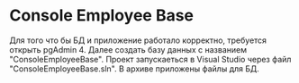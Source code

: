 # Console Employee Base

Для того что бы БД и приложение работало корректно, требуется открыть pgAdmin 4. Далее создать базу данных с названием "ConsoleEmployeeBase".
Проект запускаеться в Visual Studio через файл "ConsoleEmployeeBase.sln". В архиве приложены файлы для БД.
